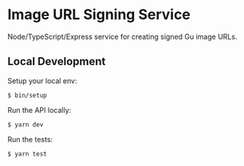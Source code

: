 # Image URL Signing Service

Node/TypeScript/Express service for creating signed Gu image URLs.

## Local Development

Setup your local env:

```
$ bin/setup
```

Run the API locally:

```
$ yarn dev
```

Run the tests:

```
$ yarn test
```
